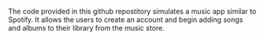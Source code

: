 The code provided in this github repostitory simulates a music app similar to Spotify. It allows the users to create an account and begin adding songs and albums to their library from the music store.
